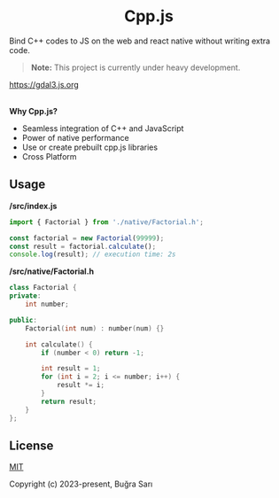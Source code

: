 <h1 align="center">Cpp.js</h1>

Bind C++ codes to JS on the web and react native without writing extra code.  

> **Note:** This project is currently under heavy development.

<https://gdal3.js.org>
  
  \
**Why Cpp.js?**  
- Seamless integration of C++ and JavaScript
- Power of native performance
- Use or create prebuilt cpp.js libraries
- Cross Platform

## Usage
**/src/index.js**
```js
import { Factorial } from './native/Factorial.h';

const factorial = new Factorial(99999);
const result = factorial.calculate();
console.log(result); // execution time: 2s
```

**/src/native/Factorial.h**
```c++
class Factorial {
private:
    int number;

public:
    Factorial(int num) : number(num) {}

    int calculate() {
        if (number < 0) return -1;

        int result = 1;
        for (int i = 2; i <= number; i++) {
            result *= i;
        }
        return result;
    }
};
```

## License
[MIT](https://opensource.org/licenses/MIT)

Copyright (c) 2023-present, Buğra Sarı
